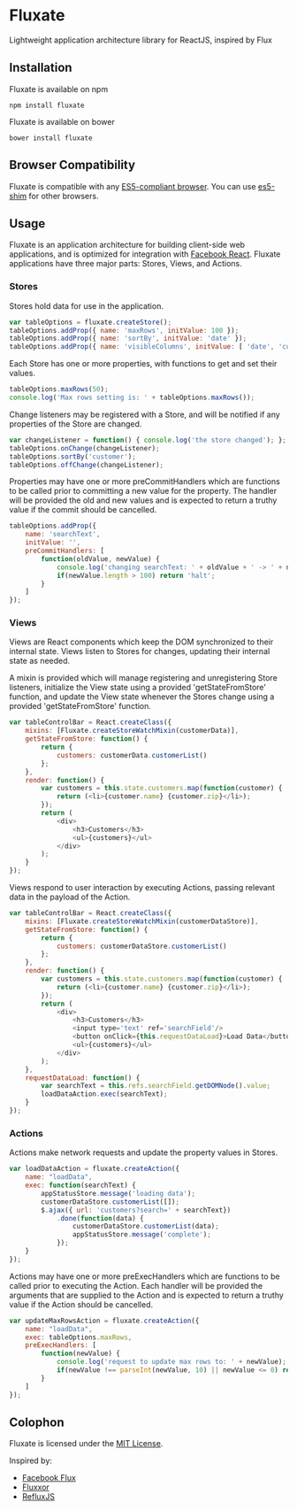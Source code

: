 # Fluxate
Lightweight application architecture library for ReactJS, inspired by Flux

## Installation

Fluxate is available on npm

    npm install fluxate

Fluxate is available on bower

    bower install fluxate
    
## Browser Compatibility

Fluxate is compatible with any [ES5-compliant browser](http://kangax.github.io/compat-table/es5/). You can use [es5-shim](https://github.com/es-shims/es5-shim) for other browsers.

## Usage

Fluxate is an application architecture for building client-side web applications, and is optimized for integration with [Facebook React](http://facebook.github.io/react/). Fluxate applications have three major parts: Stores, Views, and Actions.

### Stores

Stores hold data for use in the application.

```javascript
var tableOptions = fluxate.createStore();
tableOptions.addProp({ name: 'maxRows', initValue: 100 });
tableOptions.addProp({ name: 'sortBy', initValue: 'date' });
tableOptions.addProp({ name: 'visibleColumns', initValue: [ 'date', 'customer', 'amount' ] });
```

Each Store has one or more properties, with functions to get and set their values.

```javascript
tableOptions.maxRows(50);
console.log('Max rows setting is: ' + tableOptions.maxRows());
```

Change listeners may be registered with a Store, and will be notified if any properties of the Store are changed.
```javascript
var changeListener = function() { console.log('the store changed'); };
tableOptions.onChange(changeListener);
tableOptions.sortBy('customer');
tableOptions.offChange(changeListener);
```

Properties may have one or more preCommitHandlers which are functions to be called prior to committing a new value for the property. The handler will be provided the old and new values and is expected to return a truthy value if the commit should be cancelled.
```javascript
tableOptions.addProp({
    name: 'searchText',
    initValue: '',
    preCommitHandlers: [
        function(oldValue, newValue) {
            console.log('changing searchText: ' + oldValue + ' -> ' + newValue);
            if(newValue.length > 100) return 'halt';
        }
    ]
});
```

### Views

Views are React components which keep the DOM synchronized to their internal state. Views listen to Stores for changes, updating their internal state as needed. 

A mixin is provided which will manage registering and unregistering Store listeners, initialize the View state using a provided 'getStateFromStore' function, and update the View state whenever the Stores change using a provided 'getStateFromStore' function.

```javascript
var tableControlBar = React.createClass({
    mixins: [Fluxate.createStoreWatchMixin(customerData)],
    getStateFromStore: function() {
        return {
            customers: customerData.customerList()
        };
    },
    render: function() {
        var customers = this.state.customers.map(function(customer) {
            return (<li>{customer.name} {customer.zip}</li>);
        });
        return (
            <div>
                <h3>Customers</h3>
                <ul>{customers}</ul>
            </div>
        );
    }
});
```

Views respond to user interaction by executing Actions, passing relevant data in the payload of the Action.

```javascript
var tableControlBar = React.createClass({
    mixins: [Fluxate.createStoreWatchMixin(customerDataStore)],
    getStateFromStore: function() {
        return {
            customers: customerDataStore.customerList()
        };
    },
    render: function() {
        var customers = this.state.customers.map(function(customer) {
            return (<li>{customer.name} {customer.zip}</li>);
        });
        return (
            <div>
                <h3>Customers</h3>
                <input type='text' ref='searchField'/>
                <button onClick={this.requestDataLoad}>Load Data</button>
                <ul>{customers}</ul>
            </div>
        );
    },
    requestDataLoad: function() {
        var searchText = this.refs.searchField.getDOMNode().value;
        loadDataAction.exec(searchText);
    }
});
```


### Actions

Actions make network requests and update the property values in Stores.

```javascript
var loadDataAction = fluxate.createAction({
    name: "loadData",
    exec: function(searchText) {
        appStatusStore.message('loading data');
        customerDataStore.customerList([]);
        $.ajax({ url: 'customers?search=' + searchText})
            .done(function(data) {
                customerDataStore.customerList(data);
                appStatusStore.message('complete');
            });
    }
});
```

Actions may have one or more preExecHandlers which are functions to be called prior to executing the Action. Each handler will be provided the arguments that are supplied to the Action and is expected to return a truthy value if the Action should be cancelled.

```javascript
var updateMaxRowsAction = fluxate.createAction({
    name: "loadData",
    exec: tableOptions.maxRows,
    preExecHandlers: [
        function(newValue) {
            console.log('request to update max rows to: ' + newValue);
            if(newValue !== parseInt(newValue, 10) || newValue <= 0) return true;
        }
    ]
});
```

## Colophon

Fluxate is licensed under the [MIT License](http://opensource.org/licenses/MIT).

Inspired by:

* [Facebook Flux](http://facebook.github.io/flux/)
* [Fluxxor](http://fluxxor.com/)
* [RefluxJS](https://github.com/spoike/refluxjs)
